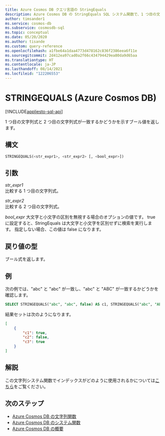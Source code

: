 ```yaml
---
title: Azure Cosmos DB クエリ言語の StringEquals
description: Azure Cosmos DB の StringEquals SQL システム関数で、1 つ目の文字列式が 2 つ目の文字列式と一致するかどうかを示すブール値を返す方法について説明します。
author: timsander1
ms.service: cosmos-db
ms.subservice: cosmosdb-sql
ms.topic: conceptual
ms.date: 05/20/2020
ms.author: tisande
ms.custom: query-reference
ms.openlocfilehash: a1fbe64a1daa4773d478162c836f2386eea6f11e
ms.sourcegitcommit: 2d412ea97cad0a2f66c434794429ea80da9d65aa
ms.translationtype: HT
ms.contentlocale: ja-JP
ms.lasthandoff: 08/14/2021
ms.locfileid: "122206553"
---
```

# <a name="stringequals-azure-cosmos-db"></a>STRINGEQUALS (Azure Cosmos DB)
[!INCLUDE[appliesto-sql-api](../includes/appliesto-sql-api.md)]

 1 つ目の文字列式と 2 つ目の文字列式が一致するかどうかを示すブール値を返します。  
  
## <a name="syntax"></a>構文
  
```sql
STRINGEQUALS(<str_expr1>, <str_expr2> [, <bool_expr>])  
```  
  
## <a name="arguments"></a>引数
  
*str_expr1*  
   比較する 1 つ目の文字列式。  
  
*str_expr2*  
   比較する 2 つ目の文字列式。  

*bool_expr* 大文字と小文字の区別を無視する場合のオプションの値です。 true に設定すると、StringEquals は大文字と小文字を区別せずに検索を実行します。 指定しない場合、この値は false になります。
  
## <a name="return-types"></a>戻り値の型
  
  ブール式を返します。  
  
## <a name="examples"></a>例
  
  次の例では、"abc" と "abc" が一致し、"abc" と "ABC" が一致するかどうかを確認します。  
  
```sql
SELECT STRINGEQUALS("abc", "abc", false) AS c1, STRINGEQUALS("abc", "ABC", false) AS c2,  STRINGEQUALS("abc", "ABC", true) AS c3
```  
  
 結果セットは次のようになります。  
  
```json
[
    {
        "c1": true,
        "c2": false,
        "c3": true
    }
]
```  

## <a name="remarks"></a>解説

この文字列システム関数でインデックスがどのように使用されるかについては[こちら](sql-query-string-functions.md)をご覧ください。

## <a name="next-steps"></a>次のステップ

- [Azure Cosmos DB の文字列関数](sql-query-string-functions.md)
- [Azure Cosmos DB のシステム関数](sql-query-system-functions.md)
- [Azure Cosmos DB の概要](../introduction.md)
